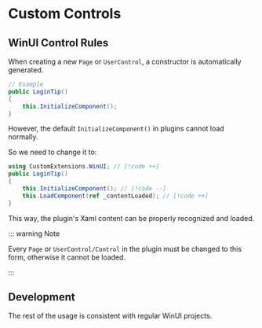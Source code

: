 # Custom Controls

## WinUI Control Rules

When creating a new `Page` or `UserControl`, a constructor is automatically generated.

```csharp
// Example
public LoginTip()
{
    this.InitializeComponent();
}
```

However, the default `InitializeComponent()` in plugins cannot load normally.

So we need to change it to:
```csharp
using CustomExtensions.WinUI; // [!code ++]
public LoginTip()
{
    this.InitializeComponent(); // [!code --]
    this.LoadComponent(ref _contentLoaded); // [!code ++]
}
```

This way, the plugin's Xaml content can be properly recognized and loaded.

::: warning Note

Every `Page` or `UserControl/Control` in the plugin must be changed to this form, otherwise it cannot be loaded.

:::

## Development

The rest of the usage is consistent with regular WinUI projects.
